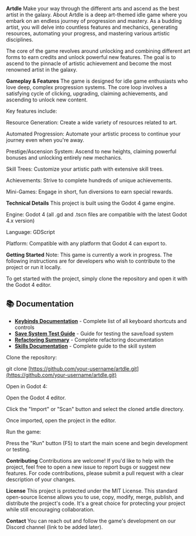 **Artdle**
Make your way through the different arts and ascend as the best artist in the galaxy.
About
Artdle is a deep art-themed idle game where you embark on an endless journey of progression and mastery. As a budding artist, you will delve into countless features and mechanics, generating resources, automating your progress, and mastering various artistic disciplines.

The core of the game revolves around unlocking and combining different art forms to earn credits and unlock powerful new features. The goal is to ascend to the pinnacle of artistic achievement and become the most renowned artist in the galaxy.

**Gameplay & Features**
The game is designed for idle game enthusiasts who love deep, complex progression systems. The core loop involves a satisfying cycle of clicking, upgrading, claiming achievements, and ascending to unlock new content.

Key features include:

Resource Generation: Create a wide variety of resources related to art.

Automated Progression: Automate your artistic process to continue your journey even when you're away.

Prestige/Ascension System: Ascend to new heights, claiming powerful bonuses and unlocking entirely new mechanics.

Skill Trees: Customize your artistic path with extensive skill trees.

Achievements: Strive to complete hundreds of unique achievements.

Mini-Games: Engage in short, fun diversions to earn special rewards.

**Technical Details**
This project is built using the Godot 4 game engine.

Engine: Godot 4 (all .gd and .tscn files are compatible with the latest Godot 4.x version)

Language: GDScript

Platform: Compatible with any platform that Godot 4 can export to.

**Getting Started**
Note: This game is currently a work in progress. The following instructions are for developers who wish to contribute to the project or run it locally.

To get started with the project, simply clone the repository and open it with the Godot 4 editor.

## 📚 Documentation

- **[Keybinds Documentation](KEYBINDS_DOCUMENTATION.md)** - Complete list of all keyboard shortcuts and controls
- **[Save System Test Guide](SAVE_SYSTEM_TEST_GUIDE.md)** - Guide for testing the save/load system
- **[Refactoring Summary](REFACTORING_FINAL_SUMMARY.md)** - Complete refactoring documentation
- **[Skills Documentation](SKILLS_DOCUMENTATION.md)** - Complete guide to the skill system

Clone the repository:

git clone [https://github.com/your-username/artdle.git](https://github.com/your-username/artdle.git)

Open in Godot 4:

Open the Godot 4 editor.

Click the "Import" or "Scan" button and select the cloned artdle directory.

Once imported, open the project in the editor.

Run the game:

Press the "Run" button (F5) to start the main scene and begin development or testing.

**Contributing**
Contributions are welcome! If you'd like to help with the project, feel free to open a new issue to report bugs or suggest new features. For code contributions, please submit a pull request with a clear description of your changes.

**License**
This project is protected under the MIT License. This standard open-source license allows you to use, copy, modify, merge, publish, and distribute the project's code. It's a great choice for protecting your project while still encouraging collaboration.

**Contact**
You can reach out and follow the game's development on our Discord channel (link to be added later).
